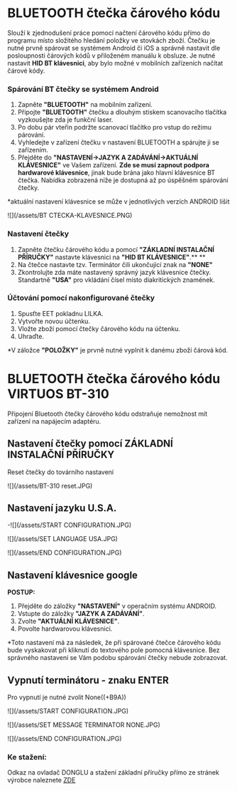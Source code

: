 # BLUETOOTH čtečka čárového kódu

Slouží k zjednodušení práce pomocí načtení čárového kódu přímo do programu místo složitého hledání položky ve stovkách zboží. Čtečku je nutné prvně spárovat se systémem Android či iOS a správně nastavit dle posloupnosti čárových kódů v přiloženém manuálu k obsluze. Je nutné nastavit **HID BT klávesnici**, aby bylo možné v mobilních zařízeních načítat čárové kódy.

### Spárování BT čtečky se systémem Android

1. Zapněte **"BLUETOOTH"** na mobilním zařízení.
2. Připojte **"BLUETOOTH"** čtečku a dlouhým stiskem scanovacího tlačítka vyzkoušejte zda je funkční laser.
3. Po dobu pár vteřin podržte scanovací tlačítko pro vstup do režimu párování. 
4. Vyhledejte v zařízení čtečku v nastavení BLUETOOTH a spárujte ji se zařízením.
5. Přejděte do **"NASTAVENÍ-&gt;JAZYK A ZADÁVÁNÍ-&gt;AKTUÁLNÍ KLÁVESNICE"** ve Vašem zařízení. **Zde se musí zapnout podpora hardwarové klávesnice**, jinak bude brána jako hlavní klávesnice BT čtečka. Nabídka zobrazená níže je dostupná až po úspěšném spárování čtečky.

\*aktuální nastavení klávesnice se může v jednotlivých verzích ANDROID lišit

![](/assets/BT CTECKA-KLAVESNICE.PNG)

### Nastavení čtečky

1. Zapněte čtečku čárového kódu a pomocí **"ZÁKLADNÍ INSTALAČNÍ PŘÍRUČKY"** nastavte klávesnici na **"HID BT KLÁVESNICE"**.** **
2. Na čtečce nastavte tzv. Terminátor čili ukončující znak na **"NONE"**
3. Zkontrolujte zda máte nastavený správný jazyk klávesnice čtečky. Standartně **"USA"** pro vkládání čísel místo diakritických znamének.

### Účtování pomocí nakonfigurované čtečky

1. Spusťte EET pokladnu LILKA.
2. Vytvořte novou účtenku.
3. Vložte zboží pomocí čtečky čárového kódu na účtenku.
4. Uhraďte.

\*V záložce **"POLOŽKY"** je prvně nutné vyplnit k danému zboží čárová kód.

# BLUETOOTH čtečka čárového kódu VIRTUOS BT-310

Připojení Bluetooth čtečky čárového kódu odstraňuje nemožnost mít zařízení na napájecím adaptéru.

## Nastavení čtečky pomocí ZÁKLADNÍ INSTALAČNÍ PŘÍRUČKY

Reset čtečky do továrního nastavení

![](/assets/BT-310 reset.JPG)

## Nastavení jazyku U.S.A.

-![](/assets/START CONFIGURATION.JPG)

![](/assets/SET LANGUAGE USA.JPG)

![](/assets/END CONFIGURATION.JPG)

## **Nastavení klávesnice google**

**POSTUP:**

1. Přejděte do záložky **"NASTAVENÍ"** v operačním systému ANDROID.
2. Vstupte do záložky **"JAZYK A ZADÁVÁNÍ"**.
3. Zvolte **"AKTUÁLNÍ KLÁVESNICE"**.
4. Povolte hardwarovou klávesnici.

\*Toto nastavení má za následek, že při spárované čtečce čárového kódu bude vyskakovat při kliknutí do textového pole pomocná klávesnice. Bez správného nastavení se Vám podobu spárování čtečky nebude zobrazovat.

## Vypnutí terminátoru - znaku ENTER

Pro vypnutí je nutné zvolit None\(\(+B9A\)\)

![](/assets/START CONFIGURATION.JPG)

![](/assets/SET MESSAGE TERMINATOR NONE.JPG)

![](/assets/END CONFIGURATION.JPG)

### **Ke stažení:**

Odkaz na ovladač DONGLU a stažení základní příručky přímo ze stránek výrobce naleznete [ZDE](https://www.virtuos.cz/manualy-ovladace-ctecky-kodu/)

